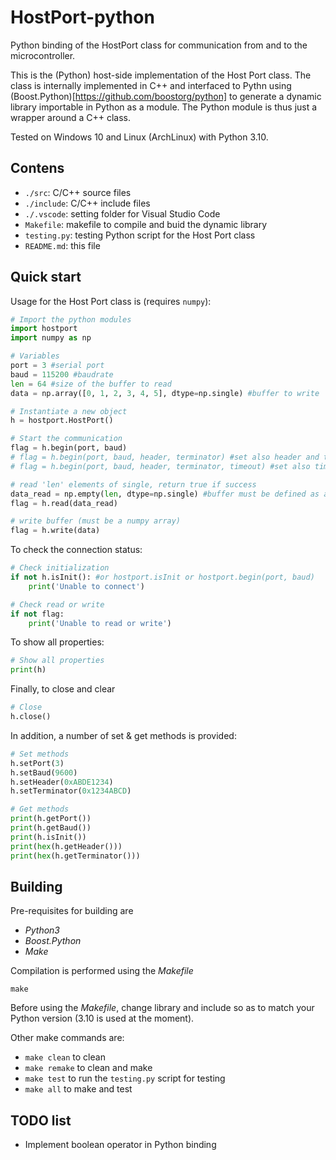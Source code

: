 # HostPort-python

 Python binding of the HostPort  class for communication from and to the microcontroller.

This is the (Python) host-side implementation of the Host Port class. The class is internally implemented in C++ and interfaced to Pythn using (Boost.Python)[https://github.com/boostorg/python] to generate a dynamic library importable in Python as a module. The Python module is thus just a wrapper around a C++ class.

Tested on Windows 10 and Linux (ArchLinux) with Python 3.10.

## Contens

* `./src`: C/C++ source files
* `./include`: C/C++ include files
* `./.vscode`: setting folder for Visual Studio Code
* `Makefile`: makefile to compile and buid the dynamic library
* `testing.py`: testing Python script for the Host Port class
* `README.md`: this file

## Quick start

Usage for the Host Port class is (requires `numpy`):

```python
# Import the python modules
import hostport
import numpy as np

# Variables
port = 3 #serial port
baud = 115200 #baudrate
len = 64 #size of the buffer to read
data = np.array([0, 1, 2, 3, 4, 5], dtype=np.single) #buffer to write

# Instantiate a new object
h = hostport.HostPort()

# Start the communication
flag = h.begin(port, baud)
# flag = h.begin(port, baud, header, terminator) #set also header and terminator
# flag = h.begin(port, baud, header, terminator, timeout) #set also timeout

# read 'len' elements of single, return true if success
data_read = np.empty(len, dtype=np.single) #buffer must be defined as a numpy array
flag = h.read(data_read)

# write buffer (must be a numpy array)
flag = h.write(data)
```

To check the connection status:

```python
# Check initialization
if not h.isInit(): #or hostport.isInit or hostport.begin(port, baud)
    print('Unable to connect')

# Check read or write
if not flag:
    print('Unable to read or write')
```

To show all properties:

```python
# Show all properties
print(h)
```

Finally, to close and clear

```python
# Close
h.close()
```

In addition, a number of set & get methods is provided:

```python
# Set methods
h.setPort(3)
h.setBaud(9600)
h.setHeader(0xABDE1234)
h.setTerminator(0x1234ABCD)

# Get methods
print(h.getPort())
print(h.getBaud())
print(h.isInit())
print(hex(h.getHeader()))
print(hex(h.getTerminator()))
```

## Building

Pre-requisites for building are

* *Python3*
* *Boost.Python*
* *Make*

Compilation is performed using the *Makefile*

```shell
make
```

Before using the *Makefile*, change library and include so as to match your Python version (3.10 is used at the moment).

Other make commands are:

* `make clean` to clean
* `make remake` to clean and make
* `make test` to run the `testing.py` script for testing
* `make all` to make and test

## TODO list

* Implement boolean operator in Python binding
